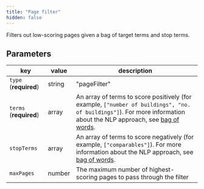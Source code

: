 ```yaml
---
title: "Page filter"
hidden: false
---
```




Filters out low-scoring pages given a bag of target terms and stop terms. 

Parameters
----


| key                    | value   | description                                                      |
| ---------------------- | ------ | ------------------------------------------------------------ |
| `type` (**required**)  | string | "pageFilter"                                                 |
| `terms` (**required**) | array  | An array of terms to score positively (for example, `["number of buildings", "no. of buildings"]`). For more information about the NLP approach, see [bag of words](doc:bag-of-words). |
| `stopTerms`            | array  | An array of terms to score negatively (for example, `["comparables"]`). For more information about the NLP approach, see [bag of words](doc:bag-of-words). |
| `maxPages`             | number | The maximum number of highest-scoring pages to pass through the filter |

 



